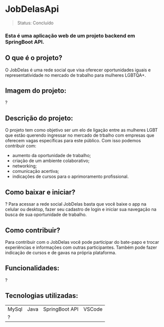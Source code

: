 # JobDelasApi

> Status: Concluído

### Esta é uma aplicação web de um projeto backend em SpringBoot API. 

## O que é o projeto?

O JobDelas é uma rede social que visa oferecer oportunidades iguais e representatividade no mercado de trabalho para mulheres LGBTQA+.

## Imagem do projeto:

?

## Descrição do projeto:

O projeto tem como objetivo ser um elo de ligação entre as mulheres LGBT que estão querendo ingressar no mercado de trbalho com empresas que oferecem vagas específicas para este público. Com isso podemos contribuir com:
+ aumento da oportunidade de trabalho;
+ criação de um ambiente colaborativo;
+ networking;
+ comunicação acertiva;
+ indicações de cursos para o aprimoramento profissional.


## Como baixar e iniciar?

?
Para acessar a rede social JobDelas basta que você baixe o app na celular ou desktop, fazer seu cadastro de login e iniciar sua navegação na busca de sua oportunidade de trabalho.

## Como contribuir?

Para contribuir com o JobDelas você pode participar do bate-papo e trocar experiências e informações com outras participantes. Também pode fazer indicação de cursos e de gavas na própria plataforma. 

## Funcionalidades:

?

## Tecnologias utilizadas:

<table>
  <tr> 
    <td>MySql</td>
    <td>Java</td>
    <td>SpringBoot API</td>
    <td>VSCode</td>
  </tr>
  <tr> 
    <td>?</td>
    <td></td>
    <td></td>
    <td></td>
  </tr>
</table>


